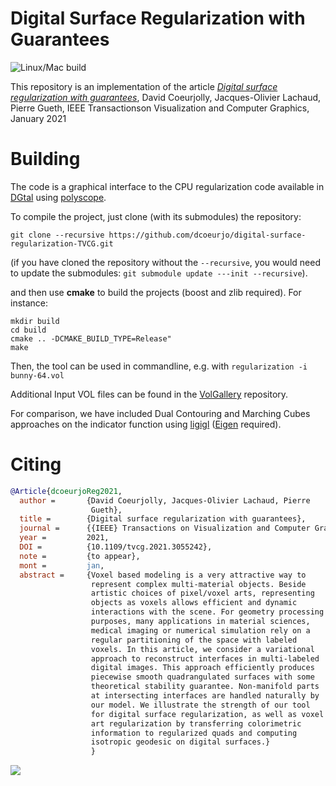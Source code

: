 # Digital Surface Regularization with Guarantees
![Linux/Mac build](https://github.com/dcoeurjo/digital-surface-regularization-TVCG/workflows/Linux/Mac%20build/badge.svg)

This repository is an implementation of the article *[Digital surface regularization with guarantees](https://perso.liris.cnrs.fr/david.coeurjolly/publication/regularization-tvcg-2021/)*,
David Coeurjolly, Jacques-Olivier Lachaud, Pierre Gueth, IEEE Transactionson Visualization and Computer Graphics, January 2021


# Building

The code is a graphical interface to the CPU regularization code available
in [DGtal](https://dgtal.org) using [polyscope](https://polyscope.run).

To compile the project, just clone (with its submodules) the repository:

```
git clone --recursive https://github.com/dcoeurjo/digital-surface-regularization-TVCG.git
```
(if you have cloned the repository without the `--recursive`, you
would need to update the submodules: `git submodule update ---init --recursive`).


and then use **cmake** to build the projects (boost and zlib required). For instance:

```
mkdir build
cd build
cmake .. -DCMAKE_BUILD_TYPE=Release"
make
```


Then, the  tool can be used in commandline, e.g. with  `regularization -i
bunny-64.vol` 

Additional Input VOL files can be found in the
[VolGallery](https://github.com/dcoeurjo/VolGallery) repository.

For comparison, we have included  Dual Contouring and Marching Cubes
approaches on the indicator function using
[ligigl](https://libigl.github.io) ([Eigen](https://eigen.tuxfamily.org) required). 


# Citing


``` bibtex
@Article{dcoeurjoReg2021,
  author =       {David Coeurjolly, Jacques-Olivier Lachaud, Pierre
                  Gueth},
  title =        {Digital surface regularization with guarantees},
  journal =      {{IEEE} Transactions on Visualization and Computer Graphics},
  year =         2021,
  DOI =          {10.1109/tvcg.2021.3055242},
  note =         {to appear},
  mont =         jan,
  abstract =     {Voxel based modeling is a very attractive way to
                  represent complex multi-material objects. Beside
                  artistic choices of pixel/voxel arts, representing
                  objects as voxels allows efficient and dynamic
                  interactions with the scene. For geometry processing
                  purposes, many applications in material sciences,
                  medical imaging or numerical simulation rely on a
                  regular partitioning of the space with labeled
                  voxels. In this article, we consider a variational
                  approach to reconstruct interfaces in multi-labeled
                  digital images. This approach efficiently produces
                  piecewise smooth quadrangulated surfaces with some
                  theoretical stability guarantee. Non-manifold parts
                  at intersecting interfaces are handled naturally by
                  our model. We illustrate the strength of our tool
                  for digital surface regularization, as well as voxel
                  art regularization by transferring colorimetric
                  information to regularized quads and computing
                  isotropic geodesic on digital surfaces.}
                  }

```


![](https://perso.liris.cnrs.fr/david.coeurjolly/publication/dcoeurjotvcg21/image.png)

